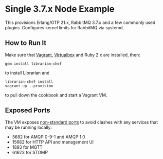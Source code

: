 # Single 3.7.x Node Example

This provisions Erlang/OTP 21.x, RabbitMQ 3.7.x and a few commonly
used plugins. Configures kernel limits for RabbitMQ via systemd.

## How to Run It

Make sure that [Vagrant](https://www.vagrantup.com/), [Virtualbox](https://www.virtualbox.org/) and Ruby 2.x are
installed, then:

```
gem install librarian-chef
```

to install Librarian and

```
librarian-chef install
vagrant up --provision
```

to pull down the cookbook and start a Vagrant VM.

## Exposed Ports

The VM exposes [non-standard ports](https://www.rabbitmq.com/networking.html#selinux-ports) to avoid clashes with any services
that may be running locally:

 * 5682 for AMQP 0-9-1 and AMQP 1.0
 * 15682 for HTTP API and management UI
 * 1893 for MQTT
 * 61623 for STOMP
